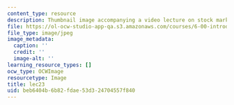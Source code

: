 ```yaml
---
content_type: resource
description: Thumbnail image accompanying a video lecture on stock market simulation.
file: https://ol-ocw-studio-app-qa.s3.amazonaws.com/courses/6-00-introduction-to-computer-science-and-programming-fall-2008/beb6404b6b82fdae53d324704557f840_lec23.jpg
file_type: image/jpeg
image_metadata:
  caption: ''
  credit: ''
  image-alt: ''
learning_resource_types: []
ocw_type: OCWImage
resourcetype: Image
title: lec23
uid: beb6404b-6b82-fdae-53d3-24704557f840
---
```

